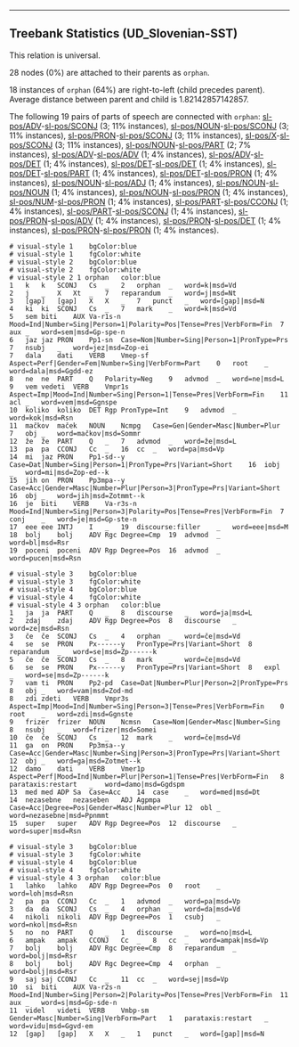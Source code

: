 

--------------------------------------------------------------------------------

## Treebank Statistics (UD_Slovenian-SST)

This relation is universal.

28 nodes (0%) are attached to their parents as `orphan`.

18 instances of `orphan` (64%) are right-to-left (child precedes parent).
Average distance between parent and child is 1.82142857142857.

The following 19 pairs of parts of speech are connected with `orphan`: [sl-pos/ADV]()-[sl-pos/SCONJ]() (3; 11% instances), [sl-pos/NOUN]()-[sl-pos/SCONJ]() (3; 11% instances), [sl-pos/PRON]()-[sl-pos/SCONJ]() (3; 11% instances), [sl-pos/X]()-[sl-pos/SCONJ]() (3; 11% instances), [sl-pos/NOUN]()-[sl-pos/PART]() (2; 7% instances), [sl-pos/ADV]()-[sl-pos/ADV]() (1; 4% instances), [sl-pos/ADV]()-[sl-pos/DET]() (1; 4% instances), [sl-pos/DET]()-[sl-pos/DET]() (1; 4% instances), [sl-pos/DET]()-[sl-pos/PART]() (1; 4% instances), [sl-pos/DET]()-[sl-pos/PRON]() (1; 4% instances), [sl-pos/NOUN]()-[sl-pos/ADJ]() (1; 4% instances), [sl-pos/NOUN]()-[sl-pos/NOUN]() (1; 4% instances), [sl-pos/NOUN]()-[sl-pos/PRON]() (1; 4% instances), [sl-pos/NUM]()-[sl-pos/PRON]() (1; 4% instances), [sl-pos/PART]()-[sl-pos/CCONJ]() (1; 4% instances), [sl-pos/PART]()-[sl-pos/SCONJ]() (1; 4% instances), [sl-pos/PRON]()-[sl-pos/ADV]() (1; 4% instances), [sl-pos/PRON]()-[sl-pos/DET]() (1; 4% instances), [sl-pos/PRON]()-[sl-pos/PRON]() (1; 4% instances).


~~~ conllu
# visual-style 1	bgColor:blue
# visual-style 1	fgColor:white
# visual-style 2	bgColor:blue
# visual-style 2	fgColor:white
# visual-style 2 1 orphan	color:blue
1	k	k	SCONJ	Cs	_	2	orphan	_	word=k|msd=Vd
2	j	_	X	Xt	_	7	reparandum	_	word=j|msd=Nt
3	[gap]	[gap]	X	X	_	7	punct	_	word=[gap]|msd=N
4	ki	ki	SCONJ	Cs	_	7	mark	_	word=k|msd=Vd
5	sem	biti	AUX	Va-r1s-n	Mood=Ind|Number=Sing|Person=1|Polarity=Pos|Tense=Pres|VerbForm=Fin	7	aux	_	word=sem|msd=Gp-spe-n
6	jaz	jaz	PRON	Pp1-sn	Case=Nom|Number=Sing|Person=1|PronType=Prs	7	nsubj	_	word=jez|msd=Zop-ei
7	dala	dati	VERB	Vmep-sf	Aspect=Perf|Gender=Fem|Number=Sing|VerbForm=Part	0	root	_	word=dala|msd=Ggdd-ez
8	ne	ne	PART	Q	Polarity=Neg	9	advmod	_	word=ne|msd=L
9	vem	vedeti	VERB	Vmpr1s	Aspect=Imp|Mood=Ind|Number=Sing|Person=1|Tense=Pres|VerbForm=Fin	11	acl	_	word=vem|msd=Ggnspe
10	koliko	koliko	DET	Rgp	PronType=Int	9	advmod	_	word=kok|msd=Rsn
11	mačkov	maček	NOUN	Ncmpg	Case=Gen|Gender=Masc|Number=Plur	7	obj	_	word=mačkov|msd=Sommr
12	že	že	PART	Q	_	7	advmod	_	word=že|msd=L
13	pa	pa	CCONJ	Cc	_	16	cc	_	word=pa|msd=Vp
14	mi	jaz	PRON	Pp1-sd--y	Case=Dat|Number=Sing|Person=1|PronType=Prs|Variant=Short	16	iobj	_	word=mi|msd=Zop-ed--k
15	jih	on	PRON	Pp3mpa--y	Case=Acc|Gender=Masc|Number=Plur|Person=3|PronType=Prs|Variant=Short	16	obj	_	word=jih|msd=Zotmmt--k
16	je	biti	VERB	Va-r3s-n	Mood=Ind|Number=Sing|Person=3|Polarity=Pos|Tense=Pres|VerbForm=Fin	7	conj	_	word=je|msd=Gp-ste-n
17	eee	eee	INTJ	I	_	19	discourse:filler	_	word=eee|msd=M
18	bolj	bolj	ADV	Rgc	Degree=Cmp	19	advmod	_	word=bl|msd=Rsr
19	poceni	poceni	ADV	Rgp	Degree=Pos	16	advmod	_	word=pucen|msd=Rsn

~~~


~~~ conllu
# visual-style 3	bgColor:blue
# visual-style 3	fgColor:white
# visual-style 4	bgColor:blue
# visual-style 4	fgColor:white
# visual-style 4 3 orphan	color:blue
1	ja	ja	PART	Q	_	8	discourse	_	word=ja|msd=L
2	zdaj	zdaj	ADV	Rgp	Degree=Pos	8	discourse	_	word=ze|msd=Rsn
3	če	če	SCONJ	Cs	_	4	orphan	_	word=če|msd=Vd
4	se	se	PRON	Px------y	PronType=Prs|Variant=Short	8	reparandum	_	word=se|msd=Zp------k
5	če	če	SCONJ	Cs	_	8	mark	_	word=če|msd=Vd
6	se	se	PRON	Px------y	PronType=Prs|Variant=Short	8	expl	_	word=se|msd=Zp------k
7	vam	ti	PRON	Pp2-pd	Case=Dat|Number=Plur|Person=2|PronType=Prs	8	obj	_	word=vam|msd=Zod-md
8	zdi	zdeti	VERB	Vmpr3s	Aspect=Imp|Mood=Ind|Number=Sing|Person=3|Tense=Pres|VerbForm=Fin	0	root	_	word=zdi|msd=Ggnste
9	frizer	frizer	NOUN	Ncmsn	Case=Nom|Gender=Masc|Number=Sing	8	nsubj	_	word=frizer|msd=Somei
10	če	če	SCONJ	Cs	_	12	mark	_	word=če|msd=Vd
11	ga	on	PRON	Pp3msa--y	Case=Acc|Gender=Masc|Number=Sing|Person=3|PronType=Prs|Variant=Short	12	obj	_	word=ga|msd=Zotmet--k
12	damo	dati	VERB	Vmer1p	Aspect=Perf|Mood=Ind|Number=Plur|Person=1|Tense=Pres|VerbForm=Fin	8	parataxis:restart	_	word=damo|msd=Ggdspm
13	med	med	ADP	Sa	Case=Acc	14	case	_	word=med|msd=Dt
14	nezasebne	nezaseben	ADJ	Agpmpa	Case=Acc|Degree=Pos|Gender=Masc|Number=Plur	12	obl	_	word=nezasebne|msd=Ppnmmt
15	super	super	ADV	Rgp	Degree=Pos	12	discourse	_	word=super|msd=Rsn

~~~


~~~ conllu
# visual-style 3	bgColor:blue
# visual-style 3	fgColor:white
# visual-style 4	bgColor:blue
# visual-style 4	fgColor:white
# visual-style 4 3 orphan	color:blue
1	lahko	lahko	ADV	Rgp	Degree=Pos	0	root	_	word=loh|msd=Rsn
2	pa	pa	CCONJ	Cc	_	1	advmod	_	word=pa|msd=Vp
3	da	da	SCONJ	Cs	_	4	orphan	_	word=da|msd=Vd
4	nikoli	nikoli	ADV	Rgp	Degree=Pos	1	csubj	_	word=nkol|msd=Rsn
5	no	no	PART	Q	_	1	discourse	_	word=no|msd=L
6	ampak	ampak	CCONJ	Cc	_	8	cc	_	word=ampak|msd=Vp
7	bolj	bolj	ADV	Rgc	Degree=Cmp	8	reparandum	_	word=bolj|msd=Rsr
8	bolj	bolj	ADV	Rgc	Degree=Cmp	4	orphan	_	word=bolj|msd=Rsr
9	saj	saj	CCONJ	Cc	_	11	cc	_	word=sej|msd=Vp
10	si	biti	AUX	Va-r2s-n	Mood=Ind|Number=Sing|Person=2|Polarity=Pos|Tense=Pres|VerbForm=Fin	11	aux	_	word=s|msd=Gp-sde-n
11	videl	videti	VERB	Vmbp-sm	Gender=Masc|Number=Sing|VerbForm=Part	1	parataxis:restart	_	word=vidu|msd=Ggvd-em
12	[gap]	[gap]	X	X	_	1	punct	_	word=[gap]|msd=N

~~~



